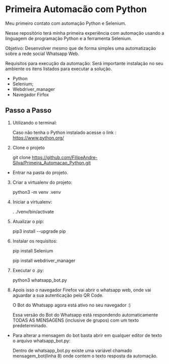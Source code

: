 # Primeira Automacão com Python
Meu primeiro contato com automação Python e Selenium.

Nesse repositório terá minha primeira experiência com automação usando a linguagem de programação Python e a ferramenta Selenium.

Objetivo: Desenvolver mesmo que de forma simples uma automatização sobre a rede social Whatsapp Web.

Requisitos para execução da automação:
Será importante instalação no seu ambiente os itens listados para executar a solução.
- Python
- Selenium;
- Webdriver_manager
- Navegador Firfox

## Passo a Passo
1. Utilizando o terminal:

    Caso não tenha o Python instalado acesse o link : https://www.python.org/

2. Clone o projeto

    git clone https://github.com/FilipeAndre-Silva/Primeira_Automacao_Python.git
  - Entrar na pasta do projeto.
3. Criar a virtualenv do projeto:

    python3 -m venv .venv
  
4. Iniciar a virtualenv:
  
    . ./venv/bin/activate


5. Atualizar o pip:
  
    pip3 install --upgrade pip
  
6. Instalar os requisitos: 
  
    pip install Selenium
  
    pip install webdriver_manager

7. Executar o .py:
  
    python3 whatsapp_bot.py
  
8. Apois isso o navegador Firefox vai abrir o whatsapp web, onde vai aguardar a sua autenticação pelo QR Code.
  
    O Bot do Whatsapp agora está ativo no seu navegador :)
  
    Essa versão do Bot do Whatsapp está respondendo automaticamente TODAS AS MENSAGENS (inclusive de grupos) com um texto predeterminado.
  
  
- Para alterar a mensagem do bot basta abrir em qualquer editor de texto o arquivo whatsapp_bot.py:
  
  Dentro de whatsapp_bot.py existe uma variável chamado mensagem_bot(linha 8) onde contem o texto resposta da automação.

